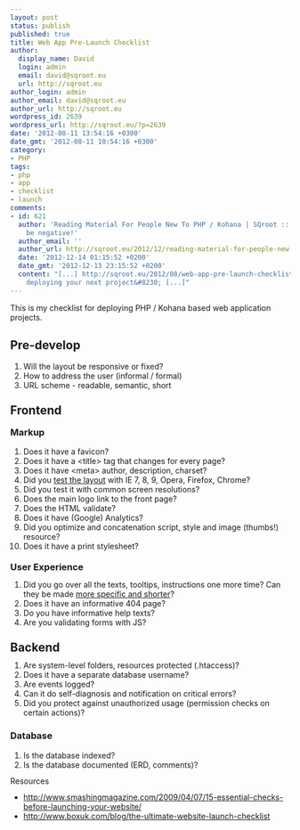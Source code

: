 ```yaml
---
layout: post
status: publish
published: true
title: Web App Pre-Launch Checklist
author:
  display_name: David
  login: admin
  email: david@sqroot.eu
  url: http://sqroot.eu
author_login: admin
author_email: david@sqroot.eu
author_url: http://sqroot.eu
wordpress_id: 2639
wordpress_url: http://sqroot.eu/?p=2639
date: '2012-08-11 13:54:16 +0300'
date_gmt: '2012-08-11 10:54:16 +0300'
category:
- PHP
tags:
- php
- app
- checklist
- launch
comments:
- id: 621
  author: 'Reading Material For People New To PHP / Kohana | SQroot :: Don&#039;t
    be negative!'
  author_email: ''
  author_url: http://sqroot.eu/2012/12/reading-material-for-people-new-to-php-kohana/
  date: '2012-12-14 01:15:52 +0200'
  date_gmt: '2012-12-13 23:15:52 +0200'
  content: "[...] http://sqroot.eu/2012/08/web-app-pre-launch-checklist/ - Before
    deploying your next project&#8230; [...]"
---
```

<div>This is my checklist for deploying PHP / Kohana based web application projects.</div>
<h2>Pre-develop</h2>
<div>
<ol>
<li>Will the layout be responsive or fixed?</li>
<li>How to address the user (informal / formal)</li>
<li>URL scheme - readable, semantic, short</li>
</ol>
</div>
<h2><span style="line-height: 13px;">Frontend</span></h2>
<h3>Markup</h3>
<ol>
<li><span style="line-height: 13px;">Does it have a favicon?</span></li>
<li><span style="line-height: 13px;">Does it have a &lt;title&gt; tag that changes for every page?</span></li>
<li><span style="line-height: 13px;">Does it have &lt;meta&gt; author, description, charset?</span></li>
<li><span style="line-height: 13px;">Did you <a href="https://browserling.com/">test the layout</a> with IE 7, 8, 9, Opera, Firefox, Chrome?</span></li>
<li><span style="line-height: 13px;">Did you test it with common screen resolutions?</span></li>
<li><span style="line-height: 13px;">Does the main logo link to the front page?</span></li>
<li><span style="line-height: 13px;">Does the HTML validate?</span></li>
<li><span style="line-height: 13px;">Does it have (Google) Analytics?</span></li>
<li><span style="line-height: 13px;">Did you optimize and concatenation script, style and image (thumbs!) resource?</span></li>
<li><span style="line-height: 13px;">Does it have a print stylesheet?</span></li>
</ol>
<h3><span style="line-height: 13px;">User Experience</span></h3>
<ol>
<li>Did you go over all the texts, tooltips, instructions one more time? Can they be made <a href="http://developer.android.com/design/style/writing.html">more specific and shorter</a>?</li>
<li>Does it have an informative 404 page?</li>
<li>Do you have informative help texts?</li>
<li>Are you validating forms with JS?</li>
</ol>
<h2><span style="line-height: 13px;">Backend</span></h2>
<div>
<ol>
<li>Are system-level folders, resources protected (.htaccess)?</li>
<li>Does it have a separate database username?</li>
<li>Are events logged?</li>
<li>Can it do self-diagnosis and notification on critical errors?</li>
<li>Did you protect against unauthorized usage (permission checks on certain actions)?</li>
</ol>
</div>
<h3>Database</h3>
<div>
<ol>
<li>Is the database indexed?</li>
<li>Is the database documented (ERD, comments)?</li>
</ol>
</div>
<div><span style="line-height: 13px;">Resources</span></div>
<div>
<ul>
<li><a href="http://www.smashingmagazine.com/2009/04/07/15-essential-checks-before-launching-your-website/">http://www.smashingmagazine.com/2009/04/07/15-essential-checks-before-launching-your-website/</a></li>
<li><a href="http://www.boxuk.com/blog/the-ultimate-website-launch-checklist">http://www.boxuk.com/blog/the-ultimate-website-launch-checklist</a></li>
</ul>
</div>
